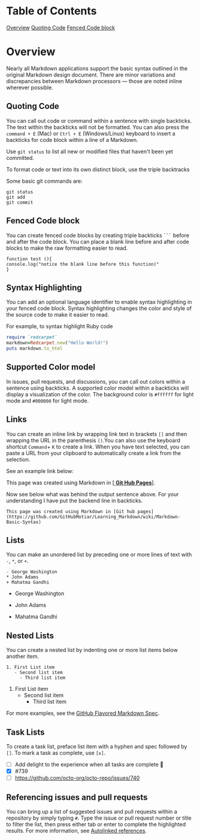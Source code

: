  <!-- <link rel="stylesheet" href="/style.css"> -->

# Table of Contents

[Overview](#Overview)
[Quoting Code](#quoting-code)
[Fenced Code block](#fenced-code-block)

# Overview
Nearly all Markdown applications support the basic syntax outlined in the original Markdown design document. There are minor variations and discrepancies between Markdown processors — those are noted inline wherever possible. 

## Quoting Code

You can call out code or command within a sentence with single backticks. The text within the backticks will not be formatted. You can also press the `command + E` (Mac) or `Ctrl + E` (Windows/Linux) keyboard to insert a backticks for code block within a line of a Markdown.

Use `git status` to list all new or modified files that haven't been yet committed.

To format code or text into its own distinct block, use the triple backtracks

Some basic git commands are:
```
git status
git add
git commit
```
## Fenced Code block

You can create fenced code blocks by creating triple backticks ` ``` ` before and after the code block. You can place a blank line before and after code blocks to make the raw formatting easier to read.

```
function test (){
console.log("notice the blank line before this function)"
}

```

## Syntax Highlighting

You can add an optional language identifier to enable syntax highlighting in your fenced code block. Syntax highlighting changes the color and style of the source code to make it easier to read.

For example, to syntax highlight Ruby code

```ruby
require `redcarpet`
markdown=Redcarpet.new("Hello World!")
puts markdown.to_html
```
## Supported Color model
In issues, pull requests, and discussions, you can call out colors within a sentence using backticks. A supported color model within a backticks will display a visualization of the color.
The background color is `#ffffff` for light mode and `#000000` for light mode.
## Links

You can create an inline link by wrapping link text in brackets `[]` and then wrapping the URL in the parenthesis `()`.You can also use the keyboard shortcut `Command`+ `K` to create a link. When you have text selected, you can paste a URL from your clipboard to automatically create a link from the selection.

See an example link below: 

This page was created using Markdown in [<a href="https://github.com/GitHubMotiar/Learning_Markdown/wiki/Markdown-Basic-Syntax" class="no-underline"> **Git Hub Pages**</a>].

Now see below what was behind the output sentence above. For your understanding I have put the backend line in backticks. 

`This page was created using Markdown in [Git hub pages](https://github.com/GitHubMotiar/Learning_Markdown/wiki/Markdown-Basic-Syntax)`

## Lists

You can make an unordered list by preceding one or more lines of text with `-`, `*`, or `+`.
```
- George Washington
* John Adams
+ Mahatma Gandhi
```
- George Washington
* John Adams
+ Mahatma Gandhi

## Nested Lists

You can create a nested list by indenting one or more list items below another item.

```
1. First List item
   - Second list item
     - Third list item
```
1. First List item
   - Second list item
     - Third list item

For more examples, see the [GitHub Flavored Markdown Spec](https://github.github.com/gfm/#example-265).

## Task Lists

To create a task list, preface list item with a hyphen and spec followed by `[]`. To mark a task as complete, use `[x]`.

- [ ] Add delight to the experience when all tasks are complete :tada:
- [x] #739
- [ ] https://github.com/octo-org/octo-repo/issues/740

## Referencing issues and pull requests

You can bring up a list of suggested issues and pull requests within a repository by simply typing `#`. Type the issue or pull request number or title to filter the list, then press either tab or enter to complete the highlighted results. 
For more information, see [Autolinked references](https://docs.github.com/en/get-started/writing-on-github/working-with-advanced-formatting/autolinked-references-and-urls).
